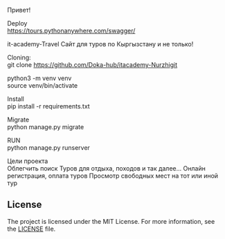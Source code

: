 Привет!

Deploy\
https://tours.pythonanywhere.com/swagger/

it-academy-Travel
Сайт для туров по Кыргызстану и не только!

Cloning: \
git clone https://github.com/Doka-hub/itacademy-Nurzhigit 

python3 -m venv venv\
source venv/bin/activate

Install\
pip install -r requirements.txt

Migrate\
python manage.py migrate

RUN\
python manage.py runserver

Цели проекта \
Облегчить поиск Туров для отдыха, походов и так далее...
Онлайн регистрация, оплата туров
Просмотр свободных мест на тот или иной тур 

## License

The project is licensed under the MIT License. For more information, see the [LICENSE](LICENSE) file.
